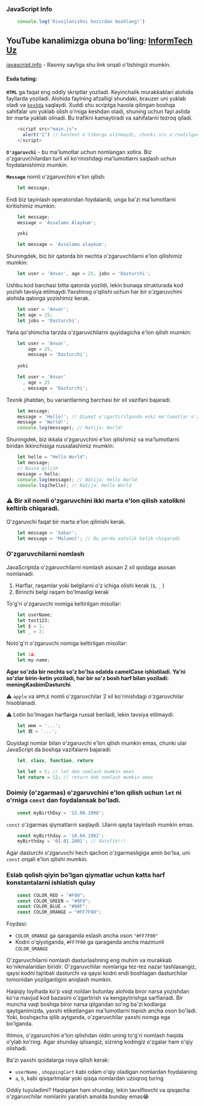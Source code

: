 ### JavaScript Info

```JavaScript
    console.log('Rivojlanishni hozirdan boshlang!')
```
## **YouTube kanalimizga obuna bo'ling:**  [InformTech Uz](http://youtube.com/c/InformTech)

[javascript.info](https://javascript.info) - Rasmiy saytiga shu link orqali o'tishingiz mumkin.

#### Esda tuting:
**`HTML`** ga faqat eng oddiy skriptlar yoziladi. Keyinchalik murakkablari alohida fayllarda yoziladi. Alohida faylning afzalligi shundaki, brauzer uni yuklab oladi va   <a href="https://en.wikipedia.org/wiki/Web_cache">`keshda`</a> saqlaydi. Xuddi shu scriptga havola qilingan boshqa sahifalar uni yuklab olish o'rniga keshdan oladi, shuning uchun fayl aslida bir marta yuklab olinadi. Bu trafikni kamaytiradi va sahifalarni tezroq qiladi.

```JavaScript
    <script src="main.js">
      alert("1") // kontent e'tiborga olinmaydi, chunki src o'rnatilgan
    </script>
```

**`O'zgaruvchi`** - bu ma'lumotlar uchun nomlangan xotira. Biz o'zgaruvchilardan turli xil ko'rinishdagi ma'lumotlarni saqlash uchun foydalanishimiz mumkin.

**`Message`** nomli o'zgaruvchini e'lon qilish:

```JavaScript
    let message;
```
Endi biz tayinlash operatoridan foydalanib, unga ba'zi ma'lumotlarni kiritishimiz mumkin:

```JavaScript
    let message;
    message = 'Assalamu Alaykum';

    yoki

    let message = 'Assalamu alaykum';
```

Shuningdek, biz bir qatorda bir nechta o'zgaruvchilarni e'lon qilishimiz mumkin:

```JavaScript
    let user = 'Anvar', age = 25, jobs = 'Dasturchi';
```

Ushbu kod barchasi bitta qatorda yozildi, lekin bunaqa strukturada kod yozish tavsiya etilmaydi.Yaxshiroq o'qilishi uchun har bir o'zgaruvchini alohida qatorga yozishimiz kerak.

```JavaScript
    let user = 'Anvar';
    let age = 25;
    let jobs = 'Dasturchi';
```
Yana qo'shimcha tarzda o'zgaruvchilarni quyidagicha e'lon qilish mumkin:
```JavaScript
    let user = 'Anvar',
        age = 25,
        message = 'Dasturchi';
    
    yoki

    let user = 'Anvar'
      , age = 25
      , message = 'Dasturchi';
```
Texnik jihatdan, bu variantlarning barchasi bir xil vazifani bajaradi.

```JavaScript
    let message;
    message = 'Hello!'; // Qiymat o'zgartirilganda eski ma'lumotlar o'zgaruvchidan o'chiriladi.
    message = 'World!'; 
    console.log(message); // Natija: World!
```
Shuningdek, biz ikkala o'zgaruvchini e'lon qilishimiz va ma'lumotlarni biridan ikkinchisiga nusxalashimiz mumkin:
```JavaScript
    let hello = "Hello World";
    let message;
    // Nusxa qilish
    message = hello;
    console.log(message); // Natija: Hello World
    console.log(hello); // Natija: Hello World
```
### ⚠️ Bir xil nomli o'zgaruvchini ikki marta e'lon qilish xatolikni keltirib chiqaradi.

O'zgaruvchi faqat bir marta e'lon qilinishi kerak.

```JavaScript
    let message = 'Xabar';
    let message = 'Malumot'; // Bu yerda xatolik kelib chiqaradi
```

### O'zgaruvchilarni nomlash

JavaScriptda o'zgaruvchilarni nomlash asosan 2 xil qoidaga asosan nomlanadi:
1. Harflar, raqamlar yoki belgilarni o'z ichiga olishi kerak (`$`, `_` )
2. Birinchi belgi raqam bo'lmasligi kerak

To'g'ri o'zgaruvchi nomiga keltirilgan misollar:

```JavaScript
    let userName;
    let test123;
    let $ = 1;
    let _ = 2;
```

Noto'g'ri o'zgaruvchi nomiga keltirilgan misollar:

```JavaScript
    let 1a;
    let my-name;
```

**Agar so'zda bir nechta so'z bo'lsa odatda camelCase ishlatiladi. Ya'ni so'zlar birin-ketin yoziladi, har bir so'z bosh harf bilan yoziladi: meningKasbimDasturchi**.

⚠️ `apple` va `APPLE` nomli o'zgaruvchilar 2 xil ko'rinishdagi o'zgaruvchilar hisoblanadi.

⚠️ Lotin bo'lmagan harflarga ruxsat beriladi, lekin tavsiya etilmaydi:

```JavaScript
    let имя = '...';
    let 我 = '...';
```
Quyidagi nomlar bilan o'zgaruvchi e'lon qilish mumkin emas, chunki ular JavaScript da boshqa vazifalarni bajaradi:

```JavaScript
    let, class, function, return

    let let = 5; // let deb nomlash mumkin emas
    let return = 12; // return deb nomlash mumkin emas
```

### Doimiy (o'zgarmas) o'zgaruvchini e'lon qilish uchun `let` ni o'rniga `const` dan foydalansak bo'ladi.

```JavaScript
    const myBirthDay = '15.08.1998';
```

`const` o'zgarmas qiymatlarni saqlaydi. Ularni qayta tayinlash mumkin emas.

```JavaScript
    const myBirthday = '18.04.1982';
    myBirthday = '01.01.2001'; // Xatolik!!!
```
Agar dasturchi o'zgaruvchi hech qachon o'zgarmasligiga amin bo'lsa, uni `const` orqali e'lon qilishi mumkin.

### Eslab qolish qiyin bo'lgan qiymatlar uchun katta harf konstantalarni ishlatish qulay

```JavaScript
    const COLOR_RED = "#F00";
    const COLOR_GREEN = "#0F0";
    const COLOR_BLUE = "#00F";
    const COLOR_ORANGE = "#FF7F00";
```
Foydasi:

- `COLOR_ORANGE` ga qaraganda eslash ancha oson `"#FF7F00"`
- Kodni o'qiyotganda, `#FF7F00` ga qaraganda ancha mazmunli `COLOR_ORANGE`

O'zgaruvchilarni nomlash dasturlashning eng muhim va murakkab ko'nikmalaridan biridir. O'zgaruvchilar nomlariga tez-tez nazar tashlasangiz, qaysi kodni tajribali dasturchi va qaysi kodni endi boshlagan dasturchilar tomonidan yozilganligini aniqlash mumkin.

Haqiqiy loyihada ko'p vaqt noldan butunlay alohida biror narsa yozishdan ko'ra mavjud kod bazasini o'zgartirish va kengaytirishga sarflanadi. Bir muncha vaqt boshqa biror narsa qilgandan so'ng ba'zi kodlarga qaytganimizda, yaxshi etiketlangan ma'lumotlarni topish ancha oson bo'ladi. Yoki, boshqacha qilib aytganda, o'zgaruvchilar yaxshi nomga ega bo'lganda.

Iltimos, o'zgaruvchini e'lon qilishdan oldin uning to'g'ri nomlash haqida o'ylab ko'ring. Agar shunday qilsangiz, sizning kodingiz o'zgalar ham o'qiy olishadi.

Ba'zi yaxshi qoidalarga rioya qilish kerak:

 - `userName` , `shoppingCart` kabi odam oʻqiy oladigan nomlardan foydalaning
 -   `a`, `b`, kabi qisqartmalar yoki qisqa nomlardan uzoqroq turing

Oddiy tuyuladimi? Haqiqatan ham shunday, lekin tavsiflovchi va qisqacha o'zgaruvchilar nomlarini yaratish amalda bunday emas😂 